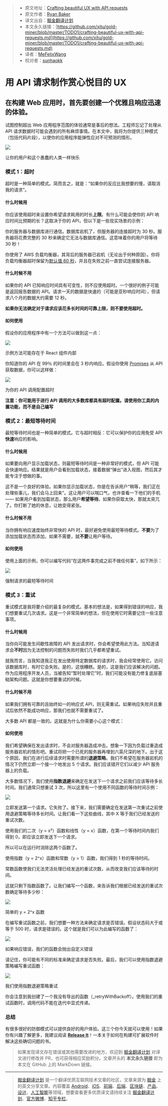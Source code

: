 > * 原文地址：[Crafting beautiful UX with API requests](https://uxdesign.cc/crafting-beautiful-ux-with-api-requests-56e7dcc2f58e)
> * 原文作者：[Ryan Baker](https://uxdesign.cc/@ryan.da.baker?source=post_header_lockup)
> * 译文出自：[掘金翻译计划](https://github.com/xitu/gold-miner)
> * 本文永久链接：[https://github.com/xitu/gold-miner/blob/master/TODO1/crafting-beautiful-ux-with-api-requests.md](https://github.com/xitu/gold-miner/blob/master/TODO1/crafting-beautiful-ux-with-api-requests.md)
> * 译者：[MeFelixWang](https://github.com/MeFelixWang)
> * 校对者：[sunhaokk](https://github.com/sunhaokk)

# 用 API 请求制作赏心悦目的 UX

## 在构建 Web 应用时，首先要创建一个优雅且响应迅速的体验。

试图控制超出 Web 应用程序范围的体验通常是事后的想法。工程师忘记了处理从 API 请求数据时可能会遇到的所有麻烦事情。在本文中，我将为你提供三种模式（包括代码片段），以使你的应用程序能弹性应对不可预测的情形。

![](https://cdn-images-1.medium.com/max/1000/1*lEMi48f7LTbhCpaFKQVM6A.jpeg)

让你的用户和这个愚蠢的人类一样快乐

### 模式 1：超时

超时是一种简单的模式。简而言之，就是：“如果你的反应比我想要的慢，请取消我的请求”。

#### 什么时候用

你应该使用超时来设置你希望请求耗用的时长**上限**。有什么可能会使你的 API 响应时间比预期的长？这取决于你的 API，但以下是一些现实场景的示例：

你的服务器与数据库进行通信。数据库宕机了，但服务器的连接超时为 30 秒。服务器将花费完整的 30 秒来确定它无法与数据库通信。这意味着你的用户将等待 30 秒！

你使用了 AWS 负载均衡器，其背后的服务器已宕机（无论出于何种原因）。你将负载均衡器超时保留为[默认值 60 秒](https://aws.amazon.com/blogs/aws/elb-idle-timeout-control/)，并且在失败之前一直尝试连接服务器。

#### 什么时候不用

如果你的 API 已知响应时间具有可变性，则不应使用超时。一个很好的例子可能是返回报告数据的 API。请求一天的数据是快速的（可能是亚秒响应时间），但请求八个月的数据大约需要 12 秒。

**如果你无法确定对于请求应该花多长时间的可靠上限，则不要使用超时。**

#### 如何使用

假设你的应用程序中有一个方法可以做到这一点：

![](https://cdn-images-1.medium.com/max/800/1*VrWx5PPIf84n8PKfaxCi8g.png)

示例方法可能存在于 React 组件内部

你知道你的 API 在 99％ 的时间里会在 3 秒内响应。假设你使用 [Promises](https://developer.mozilla.org/en-US/docs/Web/JavaScript/Reference/Global_Objects/Promise) 从 API 获取数据，你可以这样做：

![](https://cdn-images-1.medium.com/max/800/1*n4ONmQQn8dwfd674LIPfLw.png)

为你的 API 调用配置超时

**注意：你可能用于进行 API 调用的大多数库都具有超时配置。请使用你工具的内置功能，而不是自己编写**

### 模式 2：最短等待时间

最短等待时间也是一种简单的模式。它与超时相反：它可以保护你的应用免受 API **快速**响应的影响。

#### 什么时候用

如果要向用户显示加载状态，则最短等待时间是一种非常好的模式，但 API 可能会快速响应。结果就是用户会看到加载状态，接着数据“弹出”进入视图，然后其才能专注于想做的事。

这不是一个良好的体验。如果你显示加载状态，你是在告诉用户“稍等，我们正在处理些事儿，我们会马上回来”。这让用户可以喘口气，也许查看一下他们的手机 —— 如果用户看到加载状态，那么用户**希望等待**。如果你获取太快，那就太突兀了。你打断了她的休息，让她变得紧张。

#### **什么时候不用**

当你拥有响应速度始终非常快的 API 时，最好避免使用最短等待模式。**不要**为了添加加载状态而添加，如果不需要，就**不要**让用户等待。

#### 如何使用

使用上面的示例，你可以编写代码“在这两件事完成之前不做任何事”，如下所示：

![](https://cdn-images-1.medium.com/max/800/1*-eXymmc8GfkuGTG4XrBMfw.png)

强制请求的最短等待时间

### 模式 3：重试

重试模式是我将要介绍的最复杂的模式。基本的想法是，如果得到错误的响应，我们想要重试几次请求。这是一个非常简单的想法，但在使用它时需要记住一些注意事项。

#### 什么时候用

当你向可能发生间歇性故障的 API 发出请求时，你会希望使用此方法。当知道请求会**不时**因为无法控制的问题而失败时我们几乎都希望重试。

就我而言，当我知道我正在发出使用特定数据库的请求时，我会经常使用它。访问该数据库时，有时它会失败。是的，这很糟糕。是的，这是我们应该解决的问题。作为应用程序开发人员，当被告知“暂时处理它”时，我们可能没有能力修复底层基础架构问题。这就是你想要重试的时候。

#### 什么时候不用

如果我们拥有可靠的且始终如一的响应式 API，则无需重试。如果响应失败并且重试后依然不能成功响应，那我们也就不需要重试了。

大多数 API 都是一致的。这就是为什么你需要小心这个模式：

#### 如何使用

我们希望确保在发出请求时，不会对服务器造成冲击。想象一下因为负载过重造成服务器宕机的情形吧。重试将把一个已死的服务器再埋到六英尺深的地下。出于这个原因，我们在进行后续请求时需要所谓的**退避策略**。我们不希望在服务器宕机的情况下仍然立即一个接一个地发出 5 个请求。我们应该错开它们以减少 API 服务器上的负载。

大多数情况下，我们使用**指数退避**来确定在发送下一个请求之前我们应该等待多长时间。我们通常只想重试 3 次，所以这里有一个使用不同函数的等待时间示例：

![](https://cdn-images-1.medium.com/max/600/1*SrIVlW-y7ihWboBqzM6O9A.png)

立即发送第一个请求。它失败了。接下来，我们需要确定在发送第一次重试之前使用退避策略等待多长时间。让我们看一下这些曲线，其中 X 等于我们已经发送的重试次数。

使用我们的二次（y = x²）函数和线性（y = x）函数，在第一个等待时间内我们得到 0，即应该立即发送下一个请求。

所以可以在运行时消除这两个函数了。

使用指数（y = 2^x）函数和常数（y = 1）函数，我们得到 1 秒的等待时间。

常数函数使我们无法灵活处理已经发送的重试次数，从而改变我们应该等待的时间。

这就只剩下指数函数了。让我们编写一个函数，来告诉我们根据已经发送的重试次数确定等待多少秒：

![](https://cdn-images-1.medium.com/max/800/1*3D0xaSIUBz-M5-h1ccbZuA.png)

简单的 y = 2^x 函数

在编写重试函数之前，我们想要一种方法来确定请求是否错误。假设状态码大于或等于 500 时，请求是错误的。这个就是我们可以为此编写的函数了：

![](https://cdn-images-1.medium.com/max/800/1*y2ir3VPSLIbr1aWi_WcERg.png)

如果响应错误，我们的函数会抛出自定义错误

请记住，你可能有不同的标准来确定请求是否失败。最后，我们可以使用指数退避策略编写重试函数：

![](https://cdn-images-1.medium.com/max/1000/1*kcvzvrQ58jm8GaCRmAKYvA.png)

我们使用指数退避策略重试

你会注意到我创建了一个我没有导出的函数（_retryWithBackoff）。使用我们的重试函数时，调用代码不能在迭代中显式传递。

### 总结

有很多很好的防御模式可以提供良好的用户体验。这三个你今天就可以使用！如果你有兴趣了解更多，我建议阅读 [**Release It**](https://www.amazon.com/Release-Design-Deploy-Production-Ready-Software/dp/1680502395/ref=pd_lpo_sbs_14_t_0?_encoding=UTF8&psc=1&refRID=BNBXXWPWRX7DEQ4CWMKB)！一本关于如何在构建可扩展软件时解决这些确切问题的书。

> 如果发现译文存在错误或其他需要改进的地方，欢迎到 [掘金翻译计划](https://github.com/xitu/gold-miner) 对译文进行修改并 PR，也可获得相应奖励积分。文章开头的 **本文永久链接** 即为本文在 GitHub 上的 MarkDown 链接。


---

> [掘金翻译计划](https://github.com/xitu/gold-miner) 是一个翻译优质互联网技术文章的社区，文章来源为 [掘金](https://juejin.im) 上的英文分享文章。内容覆盖 [Android](https://github.com/xitu/gold-miner#android)、[iOS](https://github.com/xitu/gold-miner#ios)、[前端](https://github.com/xitu/gold-miner#前端)、[后端](https://github.com/xitu/gold-miner#后端)、[区块链](https://github.com/xitu/gold-miner#区块链)、[产品](https://github.com/xitu/gold-miner#产品)、[设计](https://github.com/xitu/gold-miner#设计)、[人工智能](https://github.com/xitu/gold-miner#人工智能)等领域，想要查看更多优质译文请持续关注 [掘金翻译计划](https://github.com/xitu/gold-miner)、[官方微博](http://weibo.com/juejinfanyi)、[知乎专栏](https://zhuanlan.zhihu.com/juejinfanyi)。

